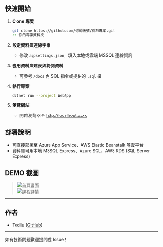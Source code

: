 ## 快速開始

1. **Clone 專案**
    ```bash
    git clone https://github.com/你的帳號/你的專案.git
    cd 你的專案資料夾
    ```

2. **設定資料庫連線字串**
    - 修改 `appsettings.json`，填入本地或雲端 MSSQL 連線資訊

3. **套用資料庫建表與範例資料**
    - 可參考 `/docs` 內 SQL 指令或提供的 `.sql` 檔

4. **執行專案**
    ```bash
    dotnet run --project WebApp
    ```

5. **瀏覽網站**
    - 開啟瀏覽器至 [http://localhost:xxxx](http://localhost:xxxx)

## 部署說明

- 可直接部署至 Azure App Service、AWS Elastic Beanstalk 等雲平台
- 資料庫可用本地 MSSQL Express、Azure SQL、AWS RDS (SQL Server Express)

## DEMO 截圖

> ![首頁畫面](docs/demo_home.png)  
> ![課程詳情](docs/demo_detail.png)

---

## 作者

- Tedliu ([GitHub](https://github.com/qsc811022))

---

如有技術問題歡迎提問或 Issue！
